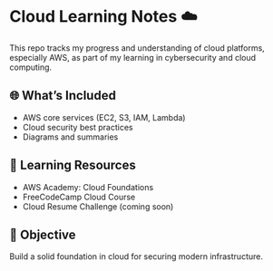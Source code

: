 # Cloud Learning Notes ☁️

This repo tracks my progress and understanding of cloud platforms, especially AWS, as part of my learning in cybersecurity and cloud computing.

## 🌐 What’s Included
- AWS core services (EC2, S3, IAM, Lambda)
- Cloud security best practices
- Diagrams and summaries

## 🧠 Learning Resources
- AWS Academy: Cloud Foundations
- FreeCodeCamp Cloud Course
- Cloud Resume Challenge (coming soon)

## 🎯 Objective
Build a solid foundation in cloud for securing modern infrastructure.
